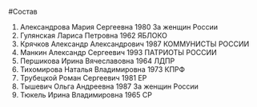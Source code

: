 #Состав
1. Александрова Мария Сергеевна 1980 За женщин России
2. Гулянская Лариса Петровна 1962 ЯБЛОКО
3. Крячков Александр Александрович 1987 КОММУНИСТЫ РОССИИ
4. Манкин Александр Сергеевич 1993 ПАТРИОТЫ РОССИИ
5. Першикова Ирина Вячеславовна 1964 ЛДПР
6. Тихомирова Наталья Владимировна 1973 КПРФ
7. Трубецкой Роман Сергеевич 1981 ЕР
8. Тышевич Ольга Андреевна 1987 За женщин России
9. Тюкель Ирина Владимировна 1965 СР
